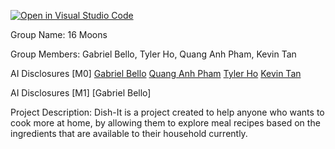 [![Open in Visual Studio Code](https://classroom.github.com/assets/open-in-vscode-2e0aaae1b6195c2367325f4f02e2d04e9abb55f0b24a779b69b11b9e10269abc.svg)](https://classroom.github.com/online_ide?assignment_repo_id=16381610&assignment_repo_type=AssignmentRepo)

Group Name: 16 Moons

Group Members: Gabriel Bello, Tyler Ho, Quang Anh Pham, Kevin Tan

AI Disclosures [M0]
[Gabriel Bello](./docs/ai-disclosure/M0_AI_Declaration_Gabriel_Bello_301430169.pdf)
[Quang Anh Pham](./docs/ai-disclosure/M0_AI_Declaration_Quang_Anh_Pham_301576174.pdf)
[Tyler Ho](./docs/ai-disclosure/M0_AI_Declaration_Tyler_Ho_301351482.pdf)
[Kevin Tan](./docs/ai-disclosure/M0_AI_Declaration_Kevin_Tan_301542481.pdf)

AI Disclosures [M1]
[Gabriel Bello]

Project Description: Dish-It is a project created to help anyone who wants to cook more at home, by allowing them to explore meal recipes based on the ingredients that are available to their household currently.
